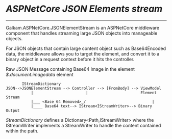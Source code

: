 # _ASPNetCore JSON Elements stream_
------------------------------------
Galkam.ASPNetCore.JSONElementStream is an ASPNetCore middleware component that handles streaming large JSON objects into manageable objects.

For JSON objects that contain large content object such as Base64Encoded data, the middleware allows you to target the element, and convert it to a binary object in a request context before it hits the controller.

Raw JSON Message containing Base64 Image in the element _$.document.imagedata_ element
```
       IStreamDictionary
JSON-->JSONElementStream --> Controller --> [FromBody] --> ViewModel
           |                       |                       Element Stream
           |___ <Base 64 Removed>_/                             |             
           |____ Base64 text--> IStream<IStreamWriter>--> Binary Output
```
_StreamDictionary_ defines a Dictionary<Path,IStreamWriter> where the IStreamWriter implements a StreamWriter to handle the content contained within the path.

